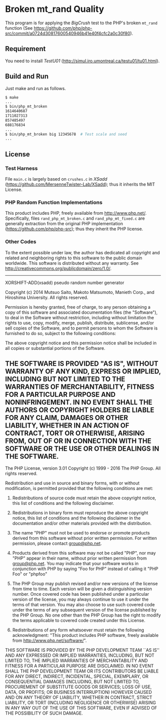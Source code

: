 # Broken mt_rand Quality
This program is for applying the *BigCrush* test to the PHP's broken `mt_rand` function (See <https://github.com/php/php-src/commit/a0724d30817600540946b41e40f4cfc2a0c30f80>).

## Requirement
You need to install *TestU01* (<http://simul.iro.umontreal.ca/testu01/tu01.html>).

## Build and Run
Just make and run as follows.

```sh
$ make
...
$ bin/php_mt_broken
1614640687
1711027313
857485497
688176834
...
$ bin/php_mt_broken big 12345678  # Test scale and seed
...
```

## License

### Test Harness
File `main.c` is largely based on `crushes.c` in *XSadd* (https://github.com/MersenneTwister-Lab/XSadd); thus it inherits the MIT License.

### PHP Random Function Implementations

This product includes PHP, freely available from <http://www.php.net/>. Specifically, files `rand_php_mt_broken.c` and `rand_php_mt_fixed.c` are generally extraction from the original PHP implementation (https://github.com/php/php-src); thus they inherit the PHP license.

### Other Codes
To the extent possible under law, the author has dedicated all copyright
and related and neighboring rights to this software to the public domain
worldwide. This software is distributed without any warranty.
See <http://creativecommons.org/publicdomain/zero/1.0/>.


----
XORSHIFT-ADD(xsadd) pseudo random number generator

Copyright (c) 2014
Mutsuo Saito, Makoto Matsumoto, Manieth Corp.,
and Hiroshima University.
All rights reserved.

Permission is hereby granted, free of charge, to any person
obtaining a copy of this software and associated documentation
files (the "Software"), to deal in the Software without
restriction, including without limitation the rights to use, copy,
modify, merge, publish, distribute, sublicense, and/or sell copies
of the Software, and to permit persons to whom the Software is
furnished to do so, subject to the following conditions:

The above copyright notice and this permission notice shall be
included in all copies or substantial portions of the Software.

THE SOFTWARE IS PROVIDED "AS IS", WITHOUT WARRANTY OF ANY KIND,
EXPRESS OR IMPLIED, INCLUDING BUT NOT LIMITED TO THE WARRANTIES OF
MERCHANTABILITY, FITNESS FOR A PARTICULAR PURPOSE AND
NONINFRINGEMENT. IN NO EVENT SHALL THE AUTHORS OR COPYRIGHT HOLDERS
BE LIABLE FOR ANY CLAIM, DAMAGES OR OTHER LIABILITY, WHETHER IN AN
ACTION OF CONTRACT, TORT OR OTHERWISE, ARISING FROM, OUT OF OR IN
CONNECTION WITH THE SOFTWARE OR THE USE OR OTHER DEALINGS IN THE
SOFTWARE.
-----
The PHP License, version 3.01
Copyright (c) 1999 - 2016 The PHP Group. All rights reserved.

Redistribution and use in source and binary forms, with or without
modification, is permitted provided that the following conditions
are met:

  1. Redistributions of source code must retain the above copyright
     notice, this list of conditions and the following disclaimer.

  2. Redistributions in binary form must reproduce the above copyright
     notice, this list of conditions and the following disclaimer in
     the documentation and/or other materials provided with the
     distribution.

  3. The name "PHP" must not be used to endorse or promote products
     derived from this software without prior written permission. For
     written permission, please contact group@php.net.

  4. Products derived from this software may not be called "PHP", nor
     may "PHP" appear in their name, without prior written permission
     from group@php.net.  You may indicate that your software works in
     conjunction with PHP by saying "Foo for PHP" instead of calling
     it "PHP Foo" or "phpfoo"

  5. The PHP Group may publish revised and/or new versions of the
     license from time to time. Each version will be given a
     distinguishing version number.
     Once covered code has been published under a particular version
     of the license, you may always continue to use it under the terms
     of that version. You may also choose to use such covered code
     under the terms of any subsequent version of the license
     published by the PHP Group. No one other than the PHP Group has
     the right to modify the terms applicable to covered code created
     under this License.

  6. Redistributions of any form whatsoever must retain the following
     acknowledgment:
     "This product includes PHP software, freely available from
     <http://www.php.net/software/>".

THIS SOFTWARE IS PROVIDED BY THE PHP DEVELOPMENT TEAM ``AS IS'' AND
ANY EXPRESSED OR IMPLIED WARRANTIES, INCLUDING, BUT NOT LIMITED TO,
THE IMPLIED WARRANTIES OF MERCHANTABILITY AND FITNESS FOR A
PARTICULAR PURPOSE ARE DISCLAIMED.  IN NO EVENT SHALL THE PHP
DEVELOPMENT TEAM OR ITS CONTRIBUTORS BE LIABLE FOR ANY DIRECT,
INDIRECT, INCIDENTAL, SPECIAL, EXEMPLARY, OR CONSEQUENTIAL DAMAGES
(INCLUDING, BUT NOT LIMITED TO, PROCUREMENT OF SUBSTITUTE GOODS OR
SERVICES; LOSS OF USE, DATA, OR PROFITS; OR BUSINESS INTERRUPTION)
HOWEVER CAUSED AND ON ANY THEORY OF LIABILITY, WHETHER IN CONTRACT,
STRICT LIABILITY, OR TORT (INCLUDING NEGLIGENCE OR OTHERWISE)
ARISING IN ANY WAY OUT OF THE USE OF THIS SOFTWARE, EVEN IF ADVISED
OF THE POSSIBILITY OF SUCH DAMAGE.
